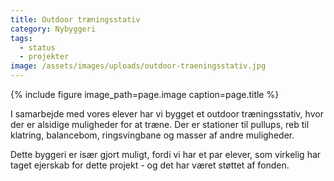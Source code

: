 ```yaml
---
title: Outdoor træningsstativ
category: Nybyggeri
tags:
  - status
  - projekter
image: /assets/images/uploads/outdoor-traeningsstativ.jpg
---
```


{% include figure image_path=page.image caption=page.title %}

I samarbejde med vores elever har vi bygget et outdoor træningsstativ, hvor der er alsidige muligheder for at træne. Der er stationer til pullups, reb til klatring, balancebom, ringsvingbane og masser af andre muligheder.

Dette byggeri er især gjort muligt, fordi vi har et par elever, som virkelig har taget ejerskab for dette projekt - og det har været støttet af fonden.
